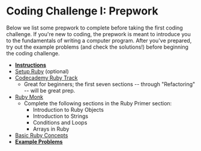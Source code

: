 # Coding Challenge I: Prepwork

Below we list some prepwork to complete before taking the first coding
challenge. If you're new to coding, the prepwork is meant to introduce
you to the fundamentals of writing a computer program. After you've
prepared, try out the example problems (and check the solutions!)
before beginning the coding challenge.

* **[Instructions][instructions-1]**
* [Setup Ruby][setup] (optional)
* [Codecademy Ruby Track][codecademy-ruby]
    * Great for beginners; the first seven sections -- through
      "Refactoring" -- will be great prep.
* [Ruby Monk][ruby-monk]
    * Complete the following sections in the Ruby Primer section:
        * Introduction to Ruby Objects
        * Introduction to Strings
        * Conditions and Loops
        * Arrays in Ruby
* [Basic Ruby Concepts][basic-concepts]
* **[Example Problems][example-problems]**

[instructions-1]: ./instructions.md
[setup]: ./setup.md
[codecademy-ruby]: http://www.codecademy.com/tracks/ruby
[ruby-monk]: http://rubymonk.com
[basic-concepts]: ./basic-concepts.md
[example-problems]: ./example-problems.md

